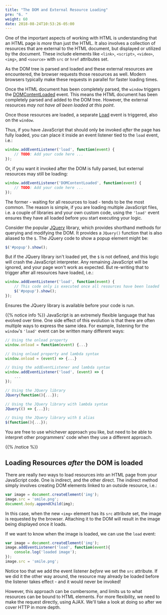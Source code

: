 ```yaml
---
title: "The DOM and External Resource Loading"
pre: "6. "
weight: 60
date: 2018-08-24T10:53:26-05:00
---
```

One of the important aspects of working with HTML is understanding that an HTML page is _more_ than just the HTML.  It also involves a collection of resources that are external to the HTML document, but displayed or utilized by the document.  These include elements like `<link>`, `<script>`, `<video>`, `<img>`, and `<source>` with `src` or `href` attributes set.

As the DOM tree is parsed and loaded and these external resources are encountered, the browser requests those resources as well.  Modern browsers typically make these requests in parallel for faster loading times.  

Once the HTML document has been completely parsed, the `window` triggers the [DOMContentLoaded](https://developer.mozilla.org/en-US/docs/Web/API/Window/DOMContentLoaded_event) event.  This means the HTML document has been completely parsed and added to the DOM tree.  However, the external resources _may not have all been loaded at this point_.

Once those resources are loaded, a separate [Load](https://developer.mozilla.org/en-US/docs/Web/API/Window/load_event) event is triggered, also on the `window`.

Thus, if you have JavaScript that should only be invoked _after_ the page has fully loaded, you can place it inside an event listener tied to the `load` event, i.e.:

```javascript
window.addEventListener('load', function(event) {
    // TODO: Add your code here ...
});
```

Or, if you want it invoked after the DOM is fully parsed, but external resources may still be loading:

```javascript
window.addEventListener('DOMContentLoaded', function(event) {
    // TODO: Add your code here ...
});
```

The former - waiting for all resources to load - tends to be the most common. The reason is simple, if you are loading multiple JavaScript files, i.e. a couple of libraries and your own custom code, using the `'load'` event ensures they have all loaded before you start executing your logic.  

Consider the popular [JQuery](https://jquery.com/) library, which provides shorthand methods for querying and modifying the DOM.  It provides a `JQuery()` function that is also aliased to the `$`.  The JQuery code to show a popup element might be:

```javascript
$('#popup').show();
```

But if the JQuery library isn't loaded yet, the `$` is not defined, and this logic will crash the JavaScript interpreter.  Any remaining JavaScript will be ignored, and your page won't work as expected.  But re-writing that to trigger after all resources have loaded, i.e.:

```javascript 
window.addEventListener('load', function(event) {
    // This code only is executed once all resources have been loaded
    $('#popup').show();
});
```

Ensures the JQuery library is available before your code is run.

{{% notice info %}}
JavaScript is an extremely flexible language that has evolved over time.  One side effect of this evolution is that there are often multiple ways to express the same idea.  For example, listening for the `window`'s `'load'` event can be written many different ways:

```javascript
// Using the onload property
window.onload = function(event) {...}

// Using onload property and lambda syntax 
window.onload = (event) => {...}

// Using the addEventListener and lambda syntax
window.addEventListener('load', (event) => {
    ...
});

// Using the JQuery library 
JQuery(function(){...});

// Using the JQuery library with lambda syntax 
JQuery(() => {...});

// Using the JQuery library with $ alias
$(function(){...});
```

You are free to use whichever approach you like, but need to be able to interpret other programmers' code when they use a different approach.

{{% /notice %}}

## Loading Resources _after_ the DOM is loaded

There are really _two_ ways to load resources into an HTML page from your JavaScript code.  One is indirect, and the other direct.  The indirect method simply involves creating DOM elements linked to an outside resource, i.e.:

```js
var image = document.createElement('img');
image.src = 'smile.png';
document.body.appendChild(img);
```

In this case, when the new `<img>` element has its `src` attribute set, the image is requested by the browser.  Attaching it to the DOM will result in the image being displayed once it loads.

If we want to know when the image is loaded, we can use the `load` event:

```js
var image = document.createElement('img');
image.addEventListener('load', function(event){
    console.log('loaded image');
});
image.src = 'smile.png';
```

Notice too that we add the event listener _before_ we set the `src` attribute.  If we did it the other way around, the resource may already be loaded before the listener takes effect - and it would never be invoked!

However, this approach can be cumbersome, and limits us to what resources can be bound to HTML elements.  For more flexibility, we need to make the request directly, using AJAX. We'll take a look at doing so after we cover HTTP in more depth.